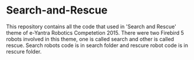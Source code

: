 # Search-and-Rescue

This repository contains all the code that used in 'Search and Rescue' theme of e-Yantra Robotics Competetion 2015.
There were two Firebird 5 robots involved in this theme, one is called search and other is called rescue. Search robots code is in search folder and rescure robot code is in rescure folder.
